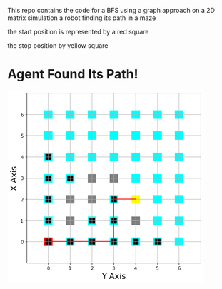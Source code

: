 This repo contains the code for a BFS using a graph approach on a 2D matrix
simulation a robot finding its path in a maze

the start position is represented by a red square

the stop position by yellow square

# Agent Found Its Path!
![Agent Found Its Path](BFS_graph.png)
